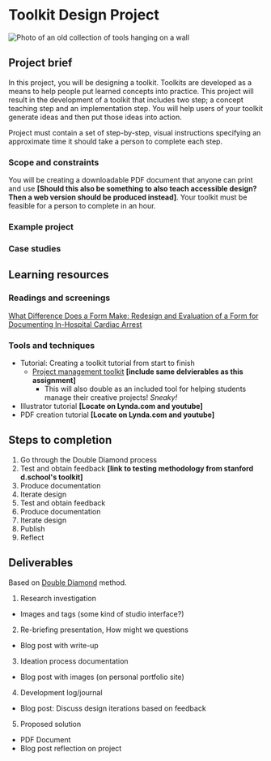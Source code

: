 # Toolkit Design Project
![Photo of an old collection of tools hanging on a wall](https://unsplash.it/3000/1500?image=284)
## Project brief

In this project, you will be designing a toolkit. Toolkits are developed as a means to help people put learned concepts into practice. This project will result in the development of a toolkit that includes two step; a concept teaching step and an implementation step. You will help users of your toolkit generate ideas and then put those ideas into action.

Project must contain a set of step-by-step, visual instructions specifying an approximate time it should take a person to complete each step.

### Scope and constraints

You will be creating a downloadable PDF document that anyone can print and use **[Should this also be something to also teach accessible design? Then a web version should be produced instead]**. Your toolkit must be feasible for a person to complete in an hour.

### Example project

### Case studies

## Learning resources

### Readings and screenings

[What Difference Does a Form Make: Redesign and Evaluation of a Form for Documenting In-Hospital Cardiac Arrest](https://digital.lib.washington.edu/researchworks/bitstream/handle/1773/22800/Au_washington_0250E_11500.pdf?sequence=1)

### Tools and techniques

- Tutorial: Creating a toolkit tutorial from start to finish
  - [Project management toolkit](../toolkit/project_management.md) **[include same delvierables as this assignment]**
    - This will also double as an included tool for helping students manage their creative projects! *Sneaky!*
- Illustrator tutorial **[Locate on Lynda.com and youtube]**
- PDF creation tutorial **[Locate on Lynda.com and youtube]**

## Steps to completion
1. Go through the Double Diamond process
2. Test and obtain feedback **[link to testing methodology from stanford d.school's toolkit]**
3. Produce documentation
3. Iterate design
4. Test and obtain feedback
5. Produce documentation
6. Iterate design
7. Publish
8. Reflect

## Deliverables
Based on [Double Diamond](../topics/double_diamond.md) method.

1. Research investigation
  - Images and tags (some kind of studio interface?)
2. Re-briefing presentation, How might we questions
  - Blog post with write-up
3. Ideation process documentation
  - Blog post with images (on personal portfolio site) 
4. Development log/journal
  - Blog post: Discuss design iterations based on feedback 
5. Proposed solution
  - PDF Document
  - Blog post reflection on project